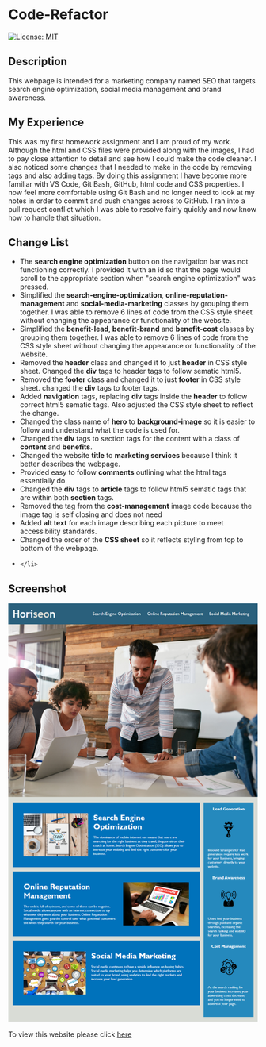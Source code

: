 # Code-Refactor

<p>
    <a href="https://opensource.org/licenses/MIT" rel="nofollow"><img src="https://camo.githubusercontent.com/3ccf4c50a1576b0dd30b286717451fa56b783512/68747470733a2f2f696d672e736869656c64732e696f2f62616467652f4c6963656e73652d4d49542d79656c6c6f772e737667" alt="License: MIT" data-canonical-src="https://img.shields.io/badge/License-MIT-yellow.svg" style="max-width:100%;"></a>
</p>

<h2>Description</h2>

This webpage is intended for a marketing company named SEO that targets search engine optimization, social media management and brand awareness.

<h2>My Experience</h2>

This was my first homework assignment and I am proud of my work. Although the html and CSS files were provided along with the images, I had to pay close attention to detail and see how I could make the code cleaner. I also noticed some changes that I needed to make in the code by removing tags and also adding tags. By doing this assignment I have become more familiar with VS Code, Git Bash, GitHub, html code and CSS properties. I now feel more comfortable using Git Bash and no longer need to look at my notes in order to commit and push changes across to GitHub. I ran into a pull request conflict which I was able to resolve fairly quickly and now know how to handle that situation. 

<h2>Change List</h2>

<ul>
    <li>
    The <b>search engine optimization</b> button on the navigation bar was not functioning correctly. I provided it with an id so that the page would scroll to the appropriate section when "search engine optimization" was pressed.
    </li>
    <li>
    Simplified the <b>search-engine-optimization</b>, <b>online-reputation-management</b> and <b>social-media-marketing</b> classes by grouping them together. I was able to remove 6 lines of code from the CSS style sheet without changing the appearance or functionality of the website.
    </li> 
    <li>
    Simplified the <b>benefit-lead</b>, <b>benefit-brand</b> and <b>benefit-cost</b> classes by grouping them together. I was able to remove 6 lines of code from the CSS style sheet without changing the appearance or functionality of the website.
    </li> 
    <li>
    Removed the <b>header</b> class and changed it to just <b>header</b> in CSS style sheet. Changed the <b>div</b> tags to header tags to follow sematic html5.
    </li>
    <li>
    Removed the <b>footer</b> class and changed it to just <b>footer</b> in CSS style sheet. changed the <b>div</b> tags to footer tags.
    </li>
    <li>
    Added <b>navigation</b> tags, replacing <b>div</b> tags inside the <b>header</b> to follow correct html5 sematic tags. Also adjusted the CSS style sheet to reflect the change.
    </li>
    <li>
    Changed the class name of <b>hero</b> to <b>background-image</b> so it is easier to follow and understand what the code is used for.
    </li>
    <li>
    Changed the <b>div</b> tags to section tags for the content with a class of <b>content</b> and <b>benefits</b>.
    </li>
    <li>
    Changed the website <b>title</b> to <b>marketing services</b> because I think it better describes the webpage.
    </li>
    <li>
    Provided easy to follow <b>comments</b> outlining what the html tags essentially do.
    </li>
    <li>
    Changed the <b>div</b> tags to <b>article</b> tags to follow html5 sematic tags that are within both <b>section</b> tags.
    </li>
    <li>
    Removed the <b></img></b> tag from the <b>cost-management</b> image code because the image tag is self closing and does not need <b></img></b>
    </li>
    <li>
    Added <b>alt text</b> for each image describing each picture to meet accessibility standards.
    </li>
    <li>
    Changed the order of the <b>CSS sheet</b> so it reflects styling from top to bottom of the webpage.
    </li>
    <li>

    </li>
</ul>

<h2>Screenshot</h2>

![](Assets/01-html-css-git-homework-demo.png)

<p>
To view this website please click <a href="https://hustinkava.github.io/Code-Refactor/" rel="nofollow">here</a>
</p>


